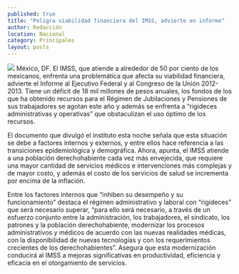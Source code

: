 ```yaml
---
published: true
title: "Peligra viabilidad financiera del IMSS, advierte en informe"
author: Redacción
location: Nacional
category: Principales
layout: posts
---
```


![](http://i.imgur.com/4bw1Fibm.jpg)
México, DF. El IMSS, que atiende a alrededor de 50 por ciento de los mexicanos, enfrenta una problemática que afecta su viabilidad financiera, advierte el Informe al Ejecutivo Federal y al Congreso de la Unión 2012-2013. Tiene un déficit de 18 mil millones de pesos anuales, los fondos de los que ha obtenido recursos para el Régimen de Jubilaciones y Pensiones de sus trabajadores se agotan este año y además se enfrenta a “rigideces administrativas y operativas” que obstaculizan el uso óptimo de los recursos.

El documento que divulgó el instituto esta noche señala que esta situación se debe a factores internos y externos, y entre ellos hace referencia a las transiciones epidemiológica y demográfica. Ahora, apunta, el IMSS atiende a una población derechohabiente cada vez más envejecida, que requiere una mayor cantidad de servicios médicos e intervenciones más complejas y de mayor costo, y además el costo de los servicios de salud se incrementa por encima de la inflación.

Entre los factores internos que “inhiben su desempeño y su funcionamiento” destaca el régimen administrativo y laboral con “rigideces” que será necesario superar, “para ello será necesario, a través de un esfuerzo conjunto entre la administración, los trabajadores, el sindicato, los patrones y la población derechohabiente, modernizar los procesos administrativos y médicos de acuerdo con las nuevas realidades médicas, con la disponibilidad de nuevas tecnologías y con los requerimientos crecientes de los derechohabientes”. Asegura que esta modernización conducirá al IMSS a mejoras significativas en productividad, eficiencia y eficacia en el otorgamiento de servicios.

